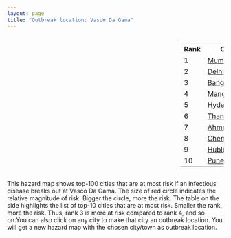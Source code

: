 ```yaml
---
layout: page
title: "Outbreak location: Vasco Da Gama"
---
```

<div style="width: 100%; overflow: auto;">
<div style="width: 75%; float: left;">
<div id="mapid">
<script src="https://buda-magenta.github.io/hazard_map/load_map.js"></script>

<script>
var marker_outbreak = L.marker([15.398403, 73.812918],{"autoPan": true}).addTo(map); marker_outbreak.bindTooltip("Vasco Da Gama").openTooltip();

var circle_1 = L.circle([19.075990, 72.877393], {"pane": "markerPane", "color": "red", "fill": true, "fillOpacity": 0.2, "fillRule": "evenodd", "lineCap": "round", "lineJoin": "round", "opacity": 1.0, "radius": 138262, "stroke": true, "weight": 3}).addTo(map);
circle_1.bindTooltip("Mumbai<br>rank: 1<br>hazard index: 0.138262")
circle_1.bindPopup('<a href="https://buda-magenta.github.io/hazard_map/Mumbai">Mumbai</a>')

var circle_2 = L.circle([28.651718, 77.221939], {"pane": "markerPane", "color": "red", "fill": true, "fillOpacity": 0.2, "fillRule": "evenodd", "lineCap": "round", "lineJoin": "round", "opacity": 1.0, "radius": 55741, "stroke": true, "weight": 3}).addTo(map);
circle_2.bindTooltip("Delhi<br>rank: 2<br>hazard index: 0.055741")
circle_2.bindPopup('<a href="https://buda-magenta.github.io/hazard_map/Delhi">Delhi</a>')

var circle_3 = L.circle([12.979120, 77.591300], {"pane": "markerPane", "color": "red", "fill": true, "fillOpacity": 0.2, "fillRule": "evenodd", "lineCap": "round", "lineJoin": "round", "opacity": 1.0, "radius": 37538, "stroke": true, "weight": 3}).addTo(map);
circle_3.bindTooltip("Bangalore<br>rank: 3<br>hazard index: 0.037539")
circle_3.bindPopup('<a href="https://buda-magenta.github.io/hazard_map/Bangalore">Bangalore</a>')

var circle_4 = L.circle([12.869810, 74.843008], {"pane": "markerPane", "color": "red", "fill": true, "fillOpacity": 0.2, "fillRule": "evenodd", "lineCap": "round", "lineJoin": "round", "opacity": 1.0, "radius": 19125, "stroke": true, "weight": 3}).addTo(map);
circle_4.bindTooltip("Mangalore<br>rank: 4<br>hazard index: 0.019125")
circle_4.bindPopup('<a href="https://buda-magenta.github.io/hazard_map/Mangalore">Mangalore</a>')

var circle_5 = L.circle([17.388786, 78.461065], {"pane": "markerPane", "color": "red", "fill": true, "fillOpacity": 0.2, "fillRule": "evenodd", "lineCap": "round", "lineJoin": "round", "opacity": 1.0, "radius": 16116, "stroke": true, "weight": 3}).addTo(map);
circle_5.bindTooltip("Hyderabad<br>rank: 5<br>hazard index: 0.016117")
circle_5.bindPopup('<a href="https://buda-magenta.github.io/hazard_map/Hyderabad">Hyderabad</a>')

var circle_6 = L.circle([19.194329, 72.970178], {"pane": "markerPane", "color": "red", "fill": true, "fillOpacity": 0.2, "fillRule": "evenodd", "lineCap": "round", "lineJoin": "round", "opacity": 1.0, "radius": 10807, "stroke": true, "weight": 3}).addTo(map);
circle_6.bindTooltip("Thane<br>rank: 6<br>hazard index: 0.010808")
circle_6.bindPopup('<a href="https://buda-magenta.github.io/hazard_map/Thane">Thane</a>')

var circle_7 = L.circle([23.021624, 72.579707], {"pane": "markerPane", "color": "red", "fill": true, "fillOpacity": 0.2, "fillRule": "evenodd", "lineCap": "round", "lineJoin": "round", "opacity": 1.0, "radius": 9778, "stroke": true, "weight": 3}).addTo(map);
circle_7.bindTooltip("Ahmedabad<br>rank: 7<br>hazard index: 0.009779")
circle_7.bindPopup('<a href="https://buda-magenta.github.io/hazard_map/Ahmedabad">Ahmedabad</a>')

var circle_8 = L.circle([13.083694, 80.270186], {"pane": "markerPane", "color": "red", "fill": true, "fillOpacity": 0.2, "fillRule": "evenodd", "lineCap": "round", "lineJoin": "round", "opacity": 1.0, "radius": 7816, "stroke": true, "weight": 3}).addTo(map);
circle_8.bindTooltip("Chennai<br>rank: 8<br>hazard index: 0.007817")
circle_8.bindPopup('<a href="https://buda-magenta.github.io/hazard_map/Chennai">Chennai</a>')

var circle_9 = L.circle([15.351838, 75.137985], {"pane": "markerPane", "color": "red", "fill": true, "fillOpacity": 0.2, "fillRule": "evenodd", "lineCap": "round", "lineJoin": "round", "opacity": 1.0, "radius": 7356, "stroke": true, "weight": 3}).addTo(map);
circle_9.bindTooltip("Hubli<br>rank: 9<br>hazard index: 0.007357")
circle_9.bindPopup('<a href="https://buda-magenta.github.io/hazard_map/Hubli">Hubli</a>')

var circle_10 = L.circle([18.521428, 73.854454], {"pane": "markerPane", "color": "red", "fill": true, "fillOpacity": 0.2, "fillRule": "evenodd", "lineCap": "round", "lineJoin": "round", "opacity": 1.0, "radius": 6511, "stroke": true, "weight": 3}).addTo(map);
circle_10.bindTooltip("Pune<br>rank: 10<br>hazard index: 0.006511")
circle_10.bindPopup('<a href="https://buda-magenta.github.io/hazard_map/Pune">Pune</a>')

var circle_11 = L.circle([22.541418, 88.357691], {"pane": "markerPane", "color": "red", "fill": true, "fillOpacity": 0.2, "fillRule": "evenodd", "lineCap": "round", "lineJoin": "round", "opacity": 1.0, "radius": 5542, "stroke": true, "weight": 3}).addTo(map);
circle_11.bindTooltip("Kolkata<br>rank: 11<br>hazard index: 0.005543")
circle_11.bindPopup('<a href="https://buda-magenta.github.io/hazard_map/Kolkata">Kolkata</a>')

var circle_12 = L.circle([22.720362, 75.868200], {"pane": "markerPane", "color": "red", "fill": true, "fillOpacity": 0.2, "fillRule": "evenodd", "lineCap": "round", "lineJoin": "round", "opacity": 1.0, "radius": 5072, "stroke": true, "weight": 3}).addTo(map);
circle_12.bindTooltip("Indore<br>rank: 12<br>hazard index: 0.005073")
circle_12.bindPopup('<a href="https://buda-magenta.github.io/hazard_map/Indore">Indore</a>')

var circle_13 = L.circle([13.340077, 77.100621], {"pane": "markerPane", "color": "red", "fill": true, "fillOpacity": 0.2, "fillRule": "evenodd", "lineCap": "round", "lineJoin": "round", "opacity": 1.0, "radius": 4941, "stroke": true, "weight": 3}).addTo(map);
circle_13.bindTooltip("Tumkur<br>rank: 13<br>hazard index: 0.004942")
circle_13.bindPopup('<a href="https://buda-magenta.github.io/hazard_map/Tumkur">Tumkur</a>')

var circle_14 = L.circle([13.341917, 74.747323], {"pane": "markerPane", "color": "red", "fill": true, "fillOpacity": 0.2, "fillRule": "evenodd", "lineCap": "round", "lineJoin": "round", "opacity": 1.0, "radius": 4879, "stroke": true, "weight": 3}).addTo(map);
circle_14.bindTooltip("Udupi<br>rank: 14<br>hazard index: 0.004880")
circle_14.bindPopup('<a href="https://buda-magenta.github.io/hazard_map/Udupi">Udupi</a>')

var circle_15 = L.circle([25.531031, 78.652689], {"pane": "markerPane", "color": "red", "fill": true, "fillOpacity": 0.2, "fillRule": "evenodd", "lineCap": "round", "lineJoin": "round", "opacity": 1.0, "radius": 4177, "stroke": true, "weight": 3}).addTo(map);
circle_15.bindTooltip("Jhansi<br>rank: 15<br>hazard index: 0.004177")
circle_15.bindPopup('<a href="https://buda-magenta.github.io/hazard_map/Jhansi">Jhansi</a>')

var circle_16 = L.circle([21.170200, 72.831100], {"pane": "markerPane", "color": "red", "fill": true, "fillOpacity": 0.2, "fillRule": "evenodd", "lineCap": "round", "lineJoin": "round", "opacity": 1.0, "radius": 3142, "stroke": true, "weight": 3}).addTo(map);
circle_16.bindTooltip("Surat<br>rank: 16<br>hazard index: 0.003142")
circle_16.bindPopup('<a href="https://buda-magenta.github.io/hazard_map/Surat">Surat</a>')

var circle_17 = L.circle([16.850253, 74.594888], {"pane": "markerPane", "color": "red", "fill": true, "fillOpacity": 0.2, "fillRule": "evenodd", "lineCap": "round", "lineJoin": "round", "opacity": 1.0, "radius": 2658, "stroke": true, "weight": 3}).addTo(map);
circle_17.bindTooltip("Sangli<br>rank: 17<br>hazard index: 0.002659")
circle_17.bindPopup('<a href="https://buda-magenta.github.io/hazard_map/Sangli">Sangli</a>')

var circle_18 = L.circle([15.857267, 74.506934], {"pane": "markerPane", "color": "red", "fill": true, "fillOpacity": 0.2, "fillRule": "evenodd", "lineCap": "round", "lineJoin": "round", "opacity": 1.0, "radius": 2582, "stroke": true, "weight": 3}).addTo(map);
circle_18.bindTooltip("Belgaum<br>rank: 18<br>hazard index: 0.002582")
circle_18.bindPopup('<a href="https://buda-magenta.github.io/hazard_map/Belgaum">Belgaum</a>')

var circle_19 = L.circle([16.702841, 74.240533], {"pane": "markerPane", "color": "red", "fill": true, "fillOpacity": 0.2, "fillRule": "evenodd", "lineCap": "round", "lineJoin": "round", "opacity": 1.0, "radius": 2514, "stroke": true, "weight": 3}).addTo(map);
circle_19.bindTooltip("Kolhapur<br>rank: 19<br>hazard index: 0.002515")
circle_19.bindPopup('<a href="https://buda-magenta.github.io/hazard_map/Kolhapur">Kolhapur</a>')

var circle_20 = L.circle([18.627929, 73.800983], {"pane": "markerPane", "color": "red", "fill": true, "fillOpacity": 0.2, "fillRule": "evenodd", "lineCap": "round", "lineJoin": "round", "opacity": 1.0, "radius": 1938, "stroke": true, "weight": 3}).addTo(map);
circle_20.bindTooltip("Pimpri Chinchwad<br>rank: 20<br>hazard index: 0.001939")
circle_20.bindPopup('<a href="https://buda-magenta.github.io/hazard_map/Pimpri_Chinchwad">Pimpri Chinchwad</a>')

var circle_21 = L.circle([20.011247, 73.790236], {"pane": "markerPane", "color": "red", "fill": true, "fillOpacity": 0.2, "fillRule": "evenodd", "lineCap": "round", "lineJoin": "round", "opacity": 1.0, "radius": 1901, "stroke": true, "weight": 3}).addTo(map);
circle_21.bindTooltip("Nashik<br>rank: 21<br>hazard index: 0.001901")
circle_21.bindPopup('<a href="https://buda-magenta.github.io/hazard_map/Nashik">Nashik</a>')

var circle_22 = L.circle([12.305183, 76.655361], {"pane": "markerPane", "color": "red", "fill": true, "fillOpacity": 0.2, "fillRule": "evenodd", "lineCap": "round", "lineJoin": "round", "opacity": 1.0, "radius": 1764, "stroke": true, "weight": 3}).addTo(map);
circle_22.bindTooltip("Mysore<br>rank: 22<br>hazard index: 0.001765")
circle_22.bindPopup('<a href="https://buda-magenta.github.io/hazard_map/Mysore">Mysore</a>')

var circle_23 = L.circle([19.439885, 72.880383], {"pane": "markerPane", "color": "red", "fill": true, "fillOpacity": 0.2, "fillRule": "evenodd", "lineCap": "round", "lineJoin": "round", "opacity": 1.0, "radius": 1663, "stroke": true, "weight": 3}).addTo(map);
circle_23.bindTooltip("Vasai<br>rank: 23<br>hazard index: 0.001663")
circle_23.bindPopup('<a href="https://buda-magenta.github.io/hazard_map/Vasai">Vasai</a>')

var circle_24 = L.circle([11.258608, 75.778874], {"pane": "markerPane", "color": "red", "fill": true, "fillOpacity": 0.2, "fillRule": "evenodd", "lineCap": "round", "lineJoin": "round", "opacity": 1.0, "radius": 1634, "stroke": true, "weight": 3}).addTo(map);
circle_24.bindTooltip("Kozhikode<br>rank: 24<br>hazard index: 0.001634")
circle_24.bindPopup('<a href="https://buda-magenta.github.io/hazard_map/Kozhikode">Kozhikode</a>')

var circle_25 = L.circle([26.838100, 80.934600], {"pane": "markerPane", "color": "red", "fill": true, "fillOpacity": 0.2, "fillRule": "evenodd", "lineCap": "round", "lineJoin": "round", "opacity": 1.0, "radius": 1323, "stroke": true, "weight": 3}).addTo(map);
circle_25.bindTooltip("Lucknow<br>rank: 25<br>hazard index: 0.001324")
circle_25.bindPopup('<a href="https://buda-magenta.github.io/hazard_map/Lucknow">Lucknow</a>')

var circle_26 = L.circle([16.695935, 74.455575], {"pane": "markerPane", "color": "red", "fill": true, "fillOpacity": 0.2, "fillRule": "evenodd", "lineCap": "round", "lineJoin": "round", "opacity": 1.0, "radius": 1316, "stroke": true, "weight": 3}).addTo(map);
circle_26.bindTooltip("Ichalkaranji<br>rank: 26<br>hazard index: 0.001317")
circle_26.bindPopup('<a href="https://buda-magenta.github.io/hazard_map/Ichalkaranji">Ichalkaranji</a>')

var circle_27 = L.circle([23.258486, 77.401989], {"pane": "markerPane", "color": "red", "fill": true, "fillOpacity": 0.2, "fillRule": "evenodd", "lineCap": "round", "lineJoin": "round", "opacity": 1.0, "radius": 1257, "stroke": true, "weight": 3}).addTo(map);
circle_27.bindTooltip("Bhopal<br>rank: 27<br>hazard index: 0.001258")
circle_27.bindPopup('<a href="https://buda-magenta.github.io/hazard_map/Bhopal">Bhopal</a>')

var circle_28 = L.circle([19.261944, 73.194760], {"pane": "markerPane", "color": "red", "fill": true, "fillOpacity": 0.2, "fillRule": "evenodd", "lineCap": "round", "lineJoin": "round", "opacity": 1.0, "radius": 1220, "stroke": true, "weight": 3}).addTo(map);
circle_28.bindTooltip("Ulhas Nagar<br>rank: 28<br>hazard index: 0.001220")
circle_28.bindPopup('<a href="https://buda-magenta.github.io/hazard_map/Ulhas_Nagar">Ulhas Nagar</a>')

var circle_29 = L.circle([27.175255, 78.009816], {"pane": "markerPane", "color": "red", "fill": true, "fillOpacity": 0.2, "fillRule": "evenodd", "lineCap": "round", "lineJoin": "round", "opacity": 1.0, "radius": 1102, "stroke": true, "weight": 3}).addTo(map);
circle_29.bindTooltip("Agra<br>rank: 29<br>hazard index: 0.001103")
circle_29.bindPopup('<a href="https://buda-magenta.github.io/hazard_map/Agra">Agra</a>')

var circle_30 = L.circle([8.576971, 77.050125], {"pane": "markerPane", "color": "red", "fill": true, "fillOpacity": 0.2, "fillRule": "evenodd", "lineCap": "round", "lineJoin": "round", "opacity": 1.0, "radius": 1082, "stroke": true, "weight": 3}).addTo(map);
circle_30.bindTooltip("Thiruvananthapuram<br>rank: 30<br>hazard index: 0.001083")
circle_30.bindPopup('<a href="https://buda-magenta.github.io/hazard_map/Thiruvananthapuram">Thiruvananthapuram</a>')

var circle_31 = L.circle([26.460914, 80.321759], {"pane": "markerPane", "color": "red", "fill": true, "fillOpacity": 0.2, "fillRule": "evenodd", "lineCap": "round", "lineJoin": "round", "opacity": 1.0, "radius": 1062, "stroke": true, "weight": 3}).addTo(map);
circle_31.bindTooltip("Kanpur<br>rank: 31<br>hazard index: 0.001062")
circle_31.bindPopup('<a href="https://buda-magenta.github.io/hazard_map/Kanpur">Kanpur</a>')

var circle_32 = L.circle([17.723128, 83.301284], {"pane": "markerPane", "color": "red", "fill": true, "fillOpacity": 0.2, "fillRule": "evenodd", "lineCap": "round", "lineJoin": "round", "opacity": 1.0, "radius": 1026, "stroke": true, "weight": 3}).addTo(map);
circle_32.bindTooltip("Visakhapatnam<br>rank: 32<br>hazard index: 0.001027")
circle_32.bindPopup('<a href="https://buda-magenta.github.io/hazard_map/Visakhapatnam">Visakhapatnam</a>')

var circle_33 = L.circle([10.525626, 76.213254], {"pane": "markerPane", "color": "red", "fill": true, "fillOpacity": 0.2, "fillRule": "evenodd", "lineCap": "round", "lineJoin": "round", "opacity": 1.0, "radius": 1025, "stroke": true, "weight": 3}).addTo(map);
circle_33.bindTooltip("Thrissur<br>rank: 33<br>hazard index: 0.001025")
circle_33.bindPopup('<a href="https://buda-magenta.github.io/hazard_map/Thrissur">Thrissur</a>')

var circle_34 = L.circle([15.426365, 75.630079], {"pane": "markerPane", "color": "red", "fill": true, "fillOpacity": 0.2, "fillRule": "evenodd", "lineCap": "round", "lineJoin": "round", "opacity": 1.0, "radius": 1021, "stroke": true, "weight": 3}).addTo(map);
circle_34.bindTooltip("Gadag<br>rank: 34<br>hazard index: 0.001022")
circle_34.bindPopup('<a href="https://buda-magenta.github.io/hazard_map/Gadag">Gadag</a>')

var circle_35 = L.circle([22.297314, 73.194257], {"pane": "markerPane", "color": "red", "fill": true, "fillOpacity": 0.2, "fillRule": "evenodd", "lineCap": "round", "lineJoin": "round", "opacity": 1.0, "radius": 905, "stroke": true, "weight": 3}).addTo(map);
circle_35.bindTooltip("Vadodara<br>rank: 35<br>hazard index: 0.000906")
circle_35.bindPopup('<a href="https://buda-magenta.github.io/hazard_map/Vadodara">Vadodara</a>')

var circle_36 = L.circle([20.432402, 73.141172], {"pane": "markerPane", "color": "red", "fill": true, "fillOpacity": 0.2, "fillRule": "evenodd", "lineCap": "round", "lineJoin": "round", "opacity": 1.0, "radius": 865, "stroke": true, "weight": 3}).addTo(map);
circle_36.bindTooltip("Valsad<br>rank: 36<br>hazard index: 0.000865")
circle_36.bindPopup('<a href="https://buda-magenta.github.io/hazard_map/Valsad">Valsad</a>')

var circle_37 = L.circle([19.295200, 72.854400], {"pane": "markerPane", "color": "red", "fill": true, "fillOpacity": 0.2, "fillRule": "evenodd", "lineCap": "round", "lineJoin": "round", "opacity": 1.0, "radius": 837, "stroke": true, "weight": 3}).addTo(map);
circle_37.bindTooltip("Mira-Bhayandar<br>rank: 37<br>hazard index: 0.000837")
circle_37.bindPopup('<a href="https://buda-magenta.github.io/hazard_map/Mira-Bhayandar">Mira-Bhayandar</a>')

var circle_38 = L.circle([28.428262, 77.002700], {"pane": "markerPane", "color": "red", "fill": true, "fillOpacity": 0.2, "fillRule": "evenodd", "lineCap": "round", "lineJoin": "round", "opacity": 1.0, "radius": 787, "stroke": true, "weight": 3}).addTo(map);
circle_38.bindTooltip("Gurgaon<br>rank: 38<br>hazard index: 0.000788")
circle_38.bindPopup('<a href="https://buda-magenta.github.io/hazard_map/Gurgaon">Gurgaon</a>')

var circle_39 = L.circle([21.149813, 79.082056], {"pane": "markerPane", "color": "red", "fill": true, "fillOpacity": 0.2, "fillRule": "evenodd", "lineCap": "round", "lineJoin": "round", "opacity": 1.0, "radius": 763, "stroke": true, "weight": 3}).addTo(map);
circle_39.bindTooltip("Nagpur<br>rank: 39<br>hazard index: 0.000763")
circle_39.bindPopup('<a href="https://buda-magenta.github.io/hazard_map/Nagpur">Nagpur</a>')

var circle_40 = L.circle([26.203725, 78.157363], {"pane": "markerPane", "color": "red", "fill": true, "fillOpacity": 0.2, "fillRule": "evenodd", "lineCap": "round", "lineJoin": "round", "opacity": 1.0, "radius": 737, "stroke": true, "weight": 3}).addTo(map);
circle_40.bindTooltip("Gwalior<br>rank: 40<br>hazard index: 0.000738")
circle_40.bindPopup('<a href="https://buda-magenta.github.io/hazard_map/Gwalior">Gwalior</a>')

var circle_41 = L.circle([28.402979, 77.310384], {"pane": "markerPane", "color": "red", "fill": true, "fillOpacity": 0.2, "fillRule": "evenodd", "lineCap": "round", "lineJoin": "round", "opacity": 1.0, "radius": 723, "stroke": true, "weight": 3}).addTo(map);
circle_41.bindTooltip("Faridabad<br>rank: 41<br>hazard index: 0.000723")
circle_41.bindPopup('<a href="https://buda-magenta.github.io/hazard_map/Faridabad">Faridabad</a>')

var circle_42 = L.circle([17.636129, 74.298278], {"pane": "markerPane", "color": "red", "fill": true, "fillOpacity": 0.2, "fillRule": "evenodd", "lineCap": "round", "lineJoin": "round", "opacity": 1.0, "radius": 719, "stroke": true, "weight": 3}).addTo(map);
circle_42.bindTooltip("Satara<br>rank: 42<br>hazard index: 0.000719")
circle_42.bindPopup('<a href="https://buda-magenta.github.io/hazard_map/Satara">Satara</a>')

var circle_43 = L.circle([19.143607, 73.295535], {"pane": "markerPane", "color": "red", "fill": true, "fillOpacity": 0.2, "fillRule": "evenodd", "lineCap": "round", "lineJoin": "round", "opacity": 1.0, "radius": 709, "stroke": true, "weight": 3}).addTo(map);
circle_43.bindTooltip("Ambarnath<br>rank: 43<br>hazard index: 0.000709")
circle_43.bindPopup('<a href="https://buda-magenta.github.io/hazard_map/Ambarnath">Ambarnath</a>')

var circle_44 = L.circle([19.362531, 73.078475], {"pane": "markerPane", "color": "red", "fill": true, "fillOpacity": 0.2, "fillRule": "evenodd", "lineCap": "round", "lineJoin": "round", "opacity": 1.0, "radius": 669, "stroke": true, "weight": 3}).addTo(map);
circle_44.bindTooltip("Bhiwandi<br>rank: 44<br>hazard index: 0.000669")
circle_44.bindPopup('<a href="https://buda-magenta.github.io/hazard_map/Bhiwandi">Bhiwandi</a>')

var circle_45 = L.circle([14.466127, 75.920636], {"pane": "markerPane", "color": "red", "fill": true, "fillOpacity": 0.2, "fillRule": "evenodd", "lineCap": "round", "lineJoin": "round", "opacity": 1.0, "radius": 627, "stroke": true, "weight": 3}).addTo(map);
circle_45.bindTooltip("Davanagere<br>rank: 45<br>hazard index: 0.000628")
circle_45.bindPopup('<a href="https://buda-magenta.github.io/hazard_map/Davanagere">Davanagere</a>')

var circle_46 = L.circle([16.508759, 80.618510], {"pane": "markerPane", "color": "red", "fill": true, "fillOpacity": 0.2, "fillRule": "evenodd", "lineCap": "round", "lineJoin": "round", "opacity": 1.0, "radius": 621, "stroke": true, "weight": 3}).addTo(map);
circle_46.bindTooltip("Vijayawada<br>rank: 46<br>hazard index: 0.000622")
circle_46.bindPopup('<a href="https://buda-magenta.github.io/hazard_map/Vijayawada">Vijayawada</a>')

var circle_47 = L.circle([11.664300, 78.146000], {"pane": "markerPane", "color": "red", "fill": true, "fillOpacity": 0.2, "fillRule": "evenodd", "lineCap": "round", "lineJoin": "round", "opacity": 1.0, "radius": 591, "stroke": true, "weight": 3}).addTo(map);
circle_47.bindTooltip("Salem<br>rank: 47<br>hazard index: 0.000592")
circle_47.bindPopup('<a href="https://buda-magenta.github.io/hazard_map/Salem">Salem</a>')

var circle_48 = L.circle([28.901090, 76.580194], {"pane": "markerPane", "color": "red", "fill": true, "fillOpacity": 0.2, "fillRule": "evenodd", "lineCap": "round", "lineJoin": "round", "opacity": 1.0, "radius": 573, "stroke": true, "weight": 3}).addTo(map);
circle_48.bindTooltip("Rohtak<br>rank: 48<br>hazard index: 0.000574")
circle_48.bindPopup('<a href="https://buda-magenta.github.io/hazard_map/Rohtak">Rohtak</a>')

var circle_49 = L.circle([15.143395, 76.919388], {"pane": "markerPane", "color": "red", "fill": true, "fillOpacity": 0.2, "fillRule": "evenodd", "lineCap": "round", "lineJoin": "round", "opacity": 1.0, "radius": 546, "stroke": true, "weight": 3}).addTo(map);
circle_49.bindTooltip("Bellary<br>rank: 49<br>hazard index: 0.000547")
circle_49.bindPopup('<a href="https://buda-magenta.github.io/hazard_map/Bellary">Bellary</a>')

var circle_50 = L.circle([30.909016, 75.851601], {"pane": "markerPane", "color": "red", "fill": true, "fillOpacity": 0.2, "fillRule": "evenodd", "lineCap": "round", "lineJoin": "round", "opacity": 1.0, "radius": 503, "stroke": true, "weight": 3}).addTo(map);
circle_50.bindTooltip("Ludhiana<br>rank: 50<br>hazard index: 0.000504")
circle_50.bindPopup('<a href="https://buda-magenta.github.io/hazard_map/Ludhiana">Ludhiana</a>')

var circle_51 = L.circle([28.863842, 78.805778], {"pane": "markerPane", "color": "red", "fill": true, "fillOpacity": 0.2, "fillRule": "evenodd", "lineCap": "round", "lineJoin": "round", "opacity": 1.0, "radius": 502, "stroke": true, "weight": 3}).addTo(map);
circle_51.bindTooltip("Moradabad<br>rank: 51<br>hazard index: 0.000503")
circle_51.bindPopup('<a href="https://buda-magenta.github.io/hazard_map/Moradabad">Moradabad</a>')

var circle_52 = L.circle([20.266777, 85.843559], {"pane": "markerPane", "color": "red", "fill": true, "fillOpacity": 0.2, "fillRule": "evenodd", "lineCap": "round", "lineJoin": "round", "opacity": 1.0, "radius": 496, "stroke": true, "weight": 3}).addTo(map);
circle_52.bindTooltip("Bhubaneswar<br>rank: 52<br>hazard index: 0.000497")
circle_52.bindPopup('<a href="https://buda-magenta.github.io/hazard_map/Bhubaneswar">Bhubaneswar</a>')

var circle_53 = L.circle([29.000653, 77.768229], {"pane": "markerPane", "color": "red", "fill": true, "fillOpacity": 0.2, "fillRule": "evenodd", "lineCap": "round", "lineJoin": "round", "opacity": 1.0, "radius": 485, "stroke": true, "weight": 3}).addTo(map);
circle_53.bindTooltip("Meerut<br>rank: 53<br>hazard index: 0.000485")
circle_53.bindPopup('<a href="https://buda-magenta.github.io/hazard_map/Meerut">Meerut</a>')

var circle_54 = L.circle([21.237947, 81.633683], {"pane": "markerPane", "color": "red", "fill": true, "fillOpacity": 0.2, "fillRule": "evenodd", "lineCap": "round", "lineJoin": "round", "opacity": 1.0, "radius": 481, "stroke": true, "weight": 3}).addTo(map);
circle_54.bindTooltip("Raipur<br>rank: 54<br>hazard index: 0.000482")
circle_54.bindPopup('<a href="https://buda-magenta.github.io/hazard_map/Raipur">Raipur</a>')

var circle_55 = L.circle([12.955100, 78.269900], {"pane": "markerPane", "color": "red", "fill": true, "fillOpacity": 0.2, "fillRule": "evenodd", "lineCap": "round", "lineJoin": "round", "opacity": 1.0, "radius": 476, "stroke": true, "weight": 3}).addTo(map);
circle_55.bindTooltip("Robertson Pet<br>rank: 55<br>hazard index: 0.000477")
circle_55.bindPopup('<a href="https://buda-magenta.github.io/hazard_map/Robertson_Pet">Robertson Pet</a>')

var circle_56 = L.circle([8.887951, 76.595501], {"pane": "markerPane", "color": "red", "fill": true, "fillOpacity": 0.2, "fillRule": "evenodd", "lineCap": "round", "lineJoin": "round", "opacity": 1.0, "radius": 466, "stroke": true, "weight": 3}).addTo(map);
circle_56.bindTooltip("Kollam<br>rank: 56<br>hazard index: 0.000467")
circle_56.bindPopup('<a href="https://buda-magenta.github.io/hazard_map/Kollam">Kollam</a>')

var circle_57 = L.circle([26.915458, 75.818982], {"pane": "markerPane", "color": "red", "fill": true, "fillOpacity": 0.2, "fillRule": "evenodd", "lineCap": "round", "lineJoin": "round", "opacity": 1.0, "radius": 454, "stroke": true, "weight": 3}).addTo(map);
circle_57.bindTooltip("Jaipur<br>rank: 57<br>hazard index: 0.000455")
circle_57.bindPopup('<a href="https://buda-magenta.github.io/hazard_map/Jaipur">Jaipur</a>')

var circle_58 = L.circle([9.931308, 76.267414], {"pane": "markerPane", "color": "red", "fill": true, "fillOpacity": 0.2, "fillRule": "evenodd", "lineCap": "round", "lineJoin": "round", "opacity": 1.0, "radius": 414, "stroke": true, "weight": 3}).addTo(map);
circle_58.bindTooltip("Kochi<br>rank: 58<br>hazard index: 0.000414")
circle_58.bindPopup('<a href="https://buda-magenta.github.io/hazard_map/Kochi">Kochi</a>')

var circle_59 = L.circle([25.609324, 85.123525], {"pane": "markerPane", "color": "red", "fill": true, "fillOpacity": 0.2, "fillRule": "evenodd", "lineCap": "round", "lineJoin": "round", "opacity": 1.0, "radius": 405, "stroke": true, "weight": 3}).addTo(map);
circle_59.bindTooltip("Patna<br>rank: 59<br>hazard index: 0.000406")
circle_59.bindPopup('<a href="https://buda-magenta.github.io/hazard_map/Patna">Patna</a>')

var circle_60 = L.circle([16.291519, 80.454159], {"pane": "markerPane", "color": "red", "fill": true, "fillOpacity": 0.2, "fillRule": "evenodd", "lineCap": "round", "lineJoin": "round", "opacity": 1.0, "radius": 386, "stroke": true, "weight": 3}).addTo(map);
circle_60.bindTooltip("Guntur<br>rank: 60<br>hazard index: 0.000386")
circle_60.bindPopup('<a href="https://buda-magenta.github.io/hazard_map/Guntur">Guntur</a>')

var circle_61 = L.circle([22.305199, 70.802833], {"pane": "markerPane", "color": "red", "fill": true, "fillOpacity": 0.2, "fillRule": "evenodd", "lineCap": "round", "lineJoin": "round", "opacity": 1.0, "radius": 375, "stroke": true, "weight": 3}).addTo(map);
circle_61.bindTooltip("Rajkot<br>rank: 61<br>hazard index: 0.000375")
circle_61.bindPopup('<a href="https://buda-magenta.github.io/hazard_map/Rajkot">Rajkot</a>')

var circle_62 = L.circle([29.988077, 77.508130], {"pane": "markerPane", "color": "red", "fill": true, "fillOpacity": 0.2, "fillRule": "evenodd", "lineCap": "round", "lineJoin": "round", "opacity": 1.0, "radius": 374, "stroke": true, "weight": 3}).addTo(map);
circle_62.bindTooltip("Saharanpur<br>rank: 62<br>hazard index: 0.000375")
circle_62.bindPopup('<a href="https://buda-magenta.github.io/hazard_map/Saharanpur">Saharanpur</a>')

var circle_63 = L.circle([31.634308, 74.873679], {"pane": "markerPane", "color": "red", "fill": true, "fillOpacity": 0.2, "fillRule": "evenodd", "lineCap": "round", "lineJoin": "round", "opacity": 1.0, "radius": 370, "stroke": true, "weight": 3}).addTo(map);
circle_63.bindTooltip("Amritsar<br>rank: 63<br>hazard index: 0.000370")
circle_63.bindPopup('<a href="https://buda-magenta.github.io/hazard_map/Amritsar">Amritsar</a>')

var circle_64 = L.circle([20.468600, 85.879200], {"pane": "markerPane", "color": "red", "fill": true, "fillOpacity": 0.2, "fillRule": "evenodd", "lineCap": "round", "lineJoin": "round", "opacity": 1.0, "radius": 359, "stroke": true, "weight": 3}).addTo(map);
circle_64.bindTooltip("Cuttack<br>rank: 64<br>hazard index: 0.000360")
circle_64.bindPopup('<a href="https://buda-magenta.github.io/hazard_map/Cuttack">Cuttack</a>')

var circle_65 = L.circle([26.180598, 91.753943], {"pane": "markerPane", "color": "red", "fill": true, "fillOpacity": 0.2, "fillRule": "evenodd", "lineCap": "round", "lineJoin": "round", "opacity": 1.0, "radius": 354, "stroke": true, "weight": 3}).addTo(map);
circle_65.bindTooltip("Guwahati<br>rank: 65<br>hazard index: 0.000355")
circle_65.bindPopup('<a href="https://buda-magenta.github.io/hazard_map/Guwahati">Guwahati</a>')

var circle_66 = L.circle([17.980609, 79.598212], {"pane": "markerPane", "color": "red", "fill": true, "fillOpacity": 0.2, "fillRule": "evenodd", "lineCap": "round", "lineJoin": "round", "opacity": 1.0, "radius": 351, "stroke": true, "weight": 3}).addTo(map);
circle_66.bindTooltip("Warangal<br>rank: 66<br>hazard index: 0.000352")
circle_66.bindPopup('<a href="https://buda-magenta.github.io/hazard_map/Warangal">Warangal</a>')

var circle_67 = L.circle([25.438130, 81.833800], {"pane": "markerPane", "color": "red", "fill": true, "fillOpacity": 0.2, "fillRule": "evenodd", "lineCap": "round", "lineJoin": "round", "opacity": 1.0, "radius": 348, "stroke": true, "weight": 3}).addTo(map);
circle_67.bindTooltip("Allahabad<br>rank: 67<br>hazard index: 0.000348")
circle_67.bindPopup('<a href="https://buda-magenta.github.io/hazard_map/Allahabad">Allahabad</a>')

var circle_68 = L.circle([23.160894, 79.949770], {"pane": "markerPane", "color": "red", "fill": true, "fillOpacity": 0.2, "fillRule": "evenodd", "lineCap": "round", "lineJoin": "round", "opacity": 1.0, "radius": 327, "stroke": true, "weight": 3}).addTo(map);
circle_68.bindTooltip("Jabalpur<br>rank: 68<br>hazard index: 0.000327")
circle_68.bindPopup('<a href="https://buda-magenta.github.io/hazard_map/Jabalpur">Jabalpur</a>')

var circle_69 = L.circle([25.335649, 83.007629], {"pane": "markerPane", "color": "red", "fill": true, "fillOpacity": 0.2, "fillRule": "evenodd", "lineCap": "round", "lineJoin": "round", "opacity": 1.0, "radius": 325, "stroke": true, "weight": 3}).addTo(map);
circle_69.bindTooltip("Varanasi<br>rank: 69<br>hazard index: 0.000325")
circle_69.bindPopup('<a href="https://buda-magenta.github.io/hazard_map/Varanasi">Varanasi</a>')

var circle_70 = L.circle([27.876990, 78.137290], {"pane": "markerPane", "color": "red", "fill": true, "fillOpacity": 0.2, "fillRule": "evenodd", "lineCap": "round", "lineJoin": "round", "opacity": 1.0, "radius": 322, "stroke": true, "weight": 3}).addTo(map);
circle_70.bindTooltip("Aligarh<br>rank: 70<br>hazard index: 0.000323")
circle_70.bindPopup('<a href="https://buda-magenta.github.io/hazard_map/Aligarh">Aligarh</a>')

var circle_71 = L.circle([20.843512, 75.525927], {"pane": "markerPane", "color": "red", "fill": true, "fillOpacity": 0.2, "fillRule": "evenodd", "lineCap": "round", "lineJoin": "round", "opacity": 1.0, "radius": 322, "stroke": true, "weight": 3}).addTo(map);
circle_71.bindTooltip("Jalgaon<br>rank: 71<br>hazard index: 0.000322")
circle_71.bindPopup('<a href="https://buda-magenta.github.io/hazard_map/Jalgaon">Jalgaon</a>')

var circle_72 = L.circle([12.732884, 77.830948], {"pane": "markerPane", "color": "red", "fill": true, "fillOpacity": 0.2, "fillRule": "evenodd", "lineCap": "round", "lineJoin": "round", "opacity": 1.0, "radius": 320, "stroke": true, "weight": 3}).addTo(map);
circle_72.bindTooltip("Hosur<br>rank: 72<br>hazard index: 0.000320")
circle_72.bindPopup('<a href="https://buda-magenta.github.io/hazard_map/Hosur">Hosur</a>')

var circle_73 = L.circle([29.003314, 77.016732], {"pane": "markerPane", "color": "red", "fill": true, "fillOpacity": 0.2, "fillRule": "evenodd", "lineCap": "round", "lineJoin": "round", "opacity": 1.0, "radius": 320, "stroke": true, "weight": 3}).addTo(map);
circle_73.bindTooltip("Sonipat<br>rank: 73<br>hazard index: 0.000320")
circle_73.bindPopup('<a href="https://buda-magenta.github.io/hazard_map/Sonipat">Sonipat</a>')

var circle_74 = L.circle([28.733400, 77.298600], {"pane": "markerPane", "color": "red", "fill": true, "fillOpacity": 0.2, "fillRule": "evenodd", "lineCap": "round", "lineJoin": "round", "opacity": 1.0, "radius": 318, "stroke": true, "weight": 3}).addTo(map);
circle_74.bindTooltip("Loni<br>rank: 74<br>hazard index: 0.000318")
circle_74.bindPopup('<a href="https://buda-magenta.github.io/hazard_map/Loni">Loni</a>')

var circle_75 = L.circle([30.733442, 76.779714], {"pane": "markerPane", "color": "red", "fill": true, "fillOpacity": 0.2, "fillRule": "evenodd", "lineCap": "round", "lineJoin": "round", "opacity": 1.0, "radius": 297, "stroke": true, "weight": 3}).addTo(map);
circle_75.bindTooltip("Chandigarh<br>rank: 75<br>hazard index: 0.000297")
circle_75.bindPopup('<a href="https://buda-magenta.github.io/hazard_map/Chandigarh">Chandigarh</a>')

var circle_76 = L.circle([15.266493, 76.387230], {"pane": "markerPane", "color": "red", "fill": true, "fillOpacity": 0.2, "fillRule": "evenodd", "lineCap": "round", "lineJoin": "round", "opacity": 1.0, "radius": 275, "stroke": true, "weight": 3}).addTo(map);
circle_76.bindTooltip("Hospet<br>rank: 76<br>hazard index: 0.000275")
circle_76.bindPopup('<a href="https://buda-magenta.github.io/hazard_map/Hospet">Hospet</a>')

var circle_77 = L.circle([26.055318, 82.993139], {"pane": "markerPane", "color": "red", "fill": true, "fillOpacity": 0.2, "fillRule": "evenodd", "lineCap": "round", "lineJoin": "round", "opacity": 1.0, "radius": 269, "stroke": true, "weight": 3}).addTo(map);
circle_77.bindTooltip("Nizamabad<br>rank: 77<br>hazard index: 0.000270")
circle_77.bindPopup('<a href="https://buda-magenta.github.io/hazard_map/Nizamabad">Nizamabad</a>')

var circle_78 = L.circle([12.523889, 76.896196], {"pane": "markerPane", "color": "red", "fill": true, "fillOpacity": 0.2, "fillRule": "evenodd", "lineCap": "round", "lineJoin": "round", "opacity": 1.0, "radius": 262, "stroke": true, "weight": 3}).addTo(map);
circle_78.bindTooltip("Mandya<br>rank: 78<br>hazard index: 0.000262")
circle_78.bindPopup('<a href="https://buda-magenta.github.io/hazard_map/Mandya">Mandya</a>')

var circle_79 = L.circle([10.804973, 78.687030], {"pane": "markerPane", "color": "red", "fill": true, "fillOpacity": 0.2, "fillRule": "evenodd", "lineCap": "round", "lineJoin": "round", "opacity": 1.0, "radius": 261, "stroke": true, "weight": 3}).addTo(map);
circle_79.bindTooltip("Tiruchirappalli<br>rank: 79<br>hazard index: 0.000262")
circle_79.bindPopup('<a href="https://buda-magenta.github.io/hazard_map/Tiruchirappalli">Tiruchirappalli</a>')

var circle_80 = L.circle([11.001812, 76.962843], {"pane": "markerPane", "color": "red", "fill": true, "fillOpacity": 0.2, "fillRule": "evenodd", "lineCap": "round", "lineJoin": "round", "opacity": 1.0, "radius": 261, "stroke": true, "weight": 3}).addTo(map);
circle_80.bindTooltip("Coimbatore<br>rank: 80<br>hazard index: 0.000261")
circle_80.bindPopup('<a href="https://buda-magenta.github.io/hazard_map/Coimbatore">Coimbatore</a>')

var circle_81 = L.circle([25.895924, 82.437716], {"pane": "markerPane", "color": "red", "fill": true, "fillOpacity": 0.2, "fillRule": "evenodd", "lineCap": "round", "lineJoin": "round", "opacity": 1.0, "radius": 254, "stroke": true, "weight": 3}).addTo(map);
circle_81.bindTooltip("Badlapur<br>rank: 81<br>hazard index: 0.000255")
circle_81.bindPopup('<a href="https://buda-magenta.github.io/hazard_map/Badlapur">Badlapur</a>')

var circle_82 = L.circle([14.475294, 78.821686], {"pane": "markerPane", "color": "red", "fill": true, "fillOpacity": 0.2, "fillRule": "evenodd", "lineCap": "round", "lineJoin": "round", "opacity": 1.0, "radius": 253, "stroke": true, "weight": 3}).addTo(map);
circle_82.bindTooltip("Kadapa<br>rank: 82<br>hazard index: 0.000254")
circle_82.bindPopup('<a href="https://buda-magenta.github.io/hazard_map/Kadapa">Kadapa</a>')

var circle_83 = L.circle([28.660965, 76.834676], {"pane": "markerPane", "color": "red", "fill": true, "fillOpacity": 0.2, "fillRule": "evenodd", "lineCap": "round", "lineJoin": "round", "opacity": 1.0, "radius": 252, "stroke": true, "weight": 3}).addTo(map);
circle_83.bindTooltip("Bahadurgarh<br>rank: 83<br>hazard index: 0.000253")
circle_83.bindPopup('<a href="https://buda-magenta.github.io/hazard_map/Bahadurgarh">Bahadurgarh</a>')

var circle_84 = L.circle([13.137000, 78.133961], {"pane": "markerPane", "color": "red", "fill": true, "fillOpacity": 0.2, "fillRule": "evenodd", "lineCap": "round", "lineJoin": "round", "opacity": 1.0, "radius": 245, "stroke": true, "weight": 3}).addTo(map);
circle_84.bindTooltip("Kolar<br>rank: 84<br>hazard index: 0.000246")
circle_84.bindPopup('<a href="https://buda-magenta.github.io/hazard_map/Kolar">Kolar</a>')

var circle_85 = L.circle([19.250000, 74.750000], {"pane": "markerPane", "color": "red", "fill": true, "fillOpacity": 0.2, "fillRule": "evenodd", "lineCap": "round", "lineJoin": "round", "opacity": 1.0, "radius": 245, "stroke": true, "weight": 3}).addTo(map);
circle_85.bindTooltip("Ahmadnagar<br>rank: 85<br>hazard index: 0.000246")
circle_85.bindPopup('<a href="https://buda-magenta.github.io/hazard_map/Ahmadnagar">Ahmadnagar</a>')

var circle_86 = L.circle([27.633333, 77.583333], {"pane": "markerPane", "color": "red", "fill": true, "fillOpacity": 0.2, "fillRule": "evenodd", "lineCap": "round", "lineJoin": "round", "opacity": 1.0, "radius": 244, "stroke": true, "weight": 3}).addTo(map);
circle_86.bindTooltip("Mathura<br>rank: 86<br>hazard index: 0.000245")
circle_86.bindPopup('<a href="https://buda-magenta.github.io/hazard_map/Mathura">Mathura</a>')

var circle_87 = L.circle([17.849907, 75.276320], {"pane": "markerPane", "color": "red", "fill": true, "fillOpacity": 0.2, "fillRule": "evenodd", "lineCap": "round", "lineJoin": "round", "opacity": 1.0, "radius": 241, "stroke": true, "weight": 3}).addTo(map);
circle_87.bindTooltip("Solapur<br>rank: 87<br>hazard index: 0.000242")
circle_87.bindPopup('<a href="https://buda-magenta.github.io/hazard_map/Solapur">Solapur</a>')

var circle_88 = L.circle([29.391275, 76.977168], {"pane": "markerPane", "color": "red", "fill": true, "fillOpacity": 0.2, "fillRule": "evenodd", "lineCap": "round", "lineJoin": "round", "opacity": 1.0, "radius": 234, "stroke": true, "weight": 3}).addTo(map);
circle_88.bindTooltip("Panipat<br>rank: 88<br>hazard index: 0.000234")
circle_88.bindPopup('<a href="https://buda-magenta.github.io/hazard_map/Panipat">Panipat</a>')

var circle_89 = L.circle([16.743454, 77.992319], {"pane": "markerPane", "color": "red", "fill": true, "fillOpacity": 0.2, "fillRule": "evenodd", "lineCap": "round", "lineJoin": "round", "opacity": 1.0, "radius": 226, "stroke": true, "weight": 3}).addTo(map);
circle_89.bindTooltip("Mahbubnagar<br>rank: 89<br>hazard index: 0.000226")
circle_89.bindPopup('<a href="https://buda-magenta.github.io/hazard_map/Mahbubnagar">Mahbubnagar</a>')

var circle_90 = L.circle([31.292011, 75.568058], {"pane": "markerPane", "color": "red", "fill": true, "fillOpacity": 0.2, "fillRule": "evenodd", "lineCap": "round", "lineJoin": "round", "opacity": 1.0, "radius": 225, "stroke": true, "weight": 3}).addTo(map);
circle_90.bindTooltip("Jalandhar<br>rank: 90<br>hazard index: 0.000226")
circle_90.bindPopup('<a href="https://buda-magenta.github.io/hazard_map/Jalandhar">Jalandhar</a>')

var circle_91 = L.circle([13.631637, 79.423171], {"pane": "markerPane", "color": "red", "fill": true, "fillOpacity": 0.2, "fillRule": "evenodd", "lineCap": "round", "lineJoin": "round", "opacity": 1.0, "radius": 224, "stroke": true, "weight": 3}).addTo(map);
circle_91.bindTooltip("Tirupati<br>rank: 91<br>hazard index: 0.000225")
circle_91.bindPopup('<a href="https://buda-magenta.github.io/hazard_map/Tirupati">Tirupati</a>')

var circle_92 = L.circle([13.007082, 76.099270], {"pane": "markerPane", "color": "red", "fill": true, "fillOpacity": 0.2, "fillRule": "evenodd", "lineCap": "round", "lineJoin": "round", "opacity": 1.0, "radius": 220, "stroke": true, "weight": 3}).addTo(map);
circle_92.bindTooltip("Hassan<br>rank: 92<br>hazard index: 0.000220")
circle_92.bindPopup('<a href="https://buda-magenta.github.io/hazard_map/Hassan">Hassan</a>')

var circle_93 = L.circle([15.830925, 78.042537], {"pane": "markerPane", "color": "red", "fill": true, "fillOpacity": 0.2, "fillRule": "evenodd", "lineCap": "round", "lineJoin": "round", "opacity": 1.0, "radius": 214, "stroke": true, "weight": 3}).addTo(map);
circle_93.bindTooltip("Kurnool<br>rank: 93<br>hazard index: 0.000215")
circle_93.bindPopup('<a href="https://buda-magenta.github.io/hazard_map/Kurnool">Kurnool</a>')

var circle_94 = L.circle([28.753900, 77.399900], {"pane": "markerPane", "color": "red", "fill": true, "fillOpacity": 0.2, "fillRule": "evenodd", "lineCap": "round", "lineJoin": "round", "opacity": 1.0, "radius": 214, "stroke": true, "weight": 3}).addTo(map);
circle_94.bindTooltip("Khora<br>rank: 94<br>hazard index: 0.000214")
circle_94.bindPopup('<a href="https://buda-magenta.github.io/hazard_map/Khora">Khora</a>')

var circle_95 = L.circle([13.932609, 75.574978], {"pane": "markerPane", "color": "red", "fill": true, "fillOpacity": 0.2, "fillRule": "evenodd", "lineCap": "round", "lineJoin": "round", "opacity": 1.0, "radius": 213, "stroke": true, "weight": 3}).addTo(map);
circle_95.bindTooltip("Shimoga<br>rank: 95<br>hazard index: 0.000213")
circle_95.bindPopup('<a href="https://buda-magenta.github.io/hazard_map/Shimoga">Shimoga</a>')

var circle_96 = L.circle([17.005045, 81.780473], {"pane": "markerPane", "color": "red", "fill": true, "fillOpacity": 0.2, "fillRule": "evenodd", "lineCap": "round", "lineJoin": "round", "opacity": 1.0, "radius": 204, "stroke": true, "weight": 3}).addTo(map);
circle_96.bindTooltip("Rajahmundry<br>rank: 96<br>hazard index: 0.000204")
circle_96.bindPopup('<a href="https://buda-magenta.github.io/hazard_map/Rajahmundry">Rajahmundry</a>')

var circle_97 = L.circle([18.761516, 79.478785], {"pane": "markerPane", "color": "red", "fill": true, "fillOpacity": 0.2, "fillRule": "evenodd", "lineCap": "round", "lineJoin": "round", "opacity": 1.0, "radius": 195, "stroke": true, "weight": 3}).addTo(map);
circle_97.bindTooltip("Ramagundam<br>rank: 97<br>hazard index: 0.000196")
circle_97.bindPopup('<a href="https://buda-magenta.github.io/hazard_map/Ramagundam">Ramagundam</a>')

var circle_98 = L.circle([24.578721, 73.686257], {"pane": "markerPane", "color": "red", "fill": true, "fillOpacity": 0.2, "fillRule": "evenodd", "lineCap": "round", "lineJoin": "round", "opacity": 1.0, "radius": 194, "stroke": true, "weight": 3}).addTo(map);
circle_98.bindTooltip("Udaipur<br>rank: 98<br>hazard index: 0.000194")
circle_98.bindPopup('<a href="https://buda-magenta.github.io/hazard_map/Udaipur">Udaipur</a>')

var circle_99 = L.circle([25.196826, 76.000893], {"pane": "markerPane", "color": "red", "fill": true, "fillOpacity": 0.2, "fillRule": "evenodd", "lineCap": "round", "lineJoin": "round", "opacity": 1.0, "radius": 194, "stroke": true, "weight": 3}).addTo(map);
circle_99.bindTooltip("Kota<br>rank: 99<br>hazard index: 0.000194")
circle_99.bindPopup('<a href="https://buda-magenta.github.io/hazard_map/Kota">Kota</a>')

var circle_100 = L.circle([18.793568, 80.815939], {"pane": "markerPane", "color": "red", "fill": true, "fillOpacity": 0.2, "fillRule": "evenodd", "lineCap": "round", "lineJoin": "round", "opacity": 1.0, "radius": 182, "stroke": true, "weight": 3}).addTo(map);
circle_100.bindTooltip("Bijapur<br>rank: 100<br>hazard index: 0.000182")
circle_100.bindPopup('<a href="https://buda-magenta.github.io/hazard_map/Bijapur">Bijapur</a>')
</script>
</div>
</div>


<div style="width: 20%; float: right;">
<table>
<tr>
<th>Rank</th>
<th>City</th>
</tr>

<tr>
<td>1</td>
<td><a href="https://buda-magenta.github.io/hazard_map/Mumbai">Mumbai</a></td>
</tr>

<tr>
<td>2</td>
<td><a href="https://buda-magenta.github.io/hazard_map/Delhi">Delhi</a></td>
</tr>

<tr>
<td>3</td>
<td><a href="https://buda-magenta.github.io/hazard_map/Bangalore">Bangalore</a></td>
</tr>

<tr>
<td>4</td>
<td><a href="https://buda-magenta.github.io/hazard_map/Mangalore">Mangalore</a></td>
</tr>

<tr>
<td>5</td>
<td><a href="https://buda-magenta.github.io/hazard_map/Hyderabad">Hyderabad</a></td>
</tr>

<tr>
<td>6</td>
<td><a href="https://buda-magenta.github.io/hazard_map/Thane">Thane</a></td>
</tr>

<tr>
<td>7</td>
<td><a href="https://buda-magenta.github.io/hazard_map/Ahmedabad">Ahmedabad</a></td>
</tr>

<tr>
<td>8</td>
<td><a href="https://buda-magenta.github.io/hazard_map/Chennai">Chennai</a></td>
</tr>

<tr>
<td>9</td>
<td><a href="https://buda-magenta.github.io/hazard_map/Hubli">Hubli</a></td>
</tr>

<tr>
<td>10</td>
<td><a href="https://buda-magenta.github.io/hazard_map/Pune">Pune</a></td>
</tr>

</table>
</div>
</div>


<p align="left">This hazard map shows top-100 cities that are at most risk if an infectious disease breaks out at Vasco Da Gama. The size of red circle indicates the relative magnitude of risk. Bigger the circle, more the risk. The table on the side highlights the list of top-10 cities that are at most risk. Smaller the rank, more the risk. Thus, rank 3 is more at risk compared to rank 4, and so on.You can also click on any city to make that city an outbreak location. You will get a new hazard map with the chosen city/town as outbreak location.
</p>
